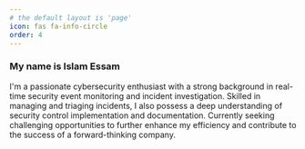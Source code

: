 ```yaml
---
# the default layout is 'page'
icon: fas fa-info-circle
order: 4
---
```

<h3>My name is Islam Essam</h3>
<p>I'm a passionate cybersecurity enthusiast with a strong background in real-time security event monitoring and incident investigation. Skilled in managing and triaging incidents, I also possess a deep understanding of security control implementation and documentation. Currently seeking challenging opportunities to further enhance my efficiency and contribute to the success of a forward-thinking company.</p>
